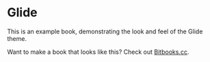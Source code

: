 # Glide

This is an example book, demonstrating the look and feel of the Glide theme.

Want to make a book that looks like this? Check out [Bitbooks.cc](http://bitbooks.cc).
